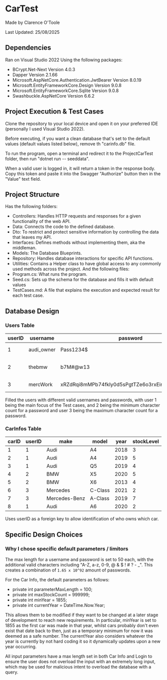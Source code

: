 # CarTest
Made by Clarence O'Toole

Last Updated: 25/08/2025

## Dependencies
Ran on Visual Studio 2022
Using the following packages:
- BCrypt.Net-Next Version 4.0.3
- Dapper Version 2.1.66
- Microsoft.AspNetCore.Authentication.JwtBearer Version 8.0.19
- Microsoft.EntityFrameworkCore.Design Version 9.0.8
- Microsoft.EntityFrameworkCore.Sqlite Version 9.0.8
- Swashbuckle.AspNetCore Version 6.6.2

## Project Execution & Test Cases
Clone the repository to your local device and open it on your preferred IDE (personally I used Visual Studio 2022).

Before executing, if you want a clean database that's set to the default values (default values listed below), remove th "carinfo.db" file.

To run the program, open a terminal and redirect it to the ProjectCarTest folder, then run "dotnet run -- seeddata".

When a valid user is logged in, it will return a token in the response body. Copy this token and paste it into the Swagger "Authorize" button then in the "Value" text field.

## Project Structure
Has the following folders:
- Controllers: Handles HTTP requests and responses for a given functionality of the web API.
- Data: Connects the code to the defined database.
- Dto: To restrict and protect sensitive information by controlling the data that leaves my API.
- Interfaces: Defines methods without implementing them, aka the middleman.
- Models: The Database Blueprints.
- Repository: Handles database interactions for specific API functions.
- Utilities: Contains a Helper class to have global access to any commonly used methods across the project.
And the following files:
- Program.cs: What runs the program.
- Seed.cs: Sets up the schema for the database and fills it with default values
- TestCases.md: A file that explains the execution and expected result for each test case.

## Database Design

### Users Table

| userID | username    | password                                           | companyName          |
| ------ | ----------- | -------------------------------------------------- | -------------------- |
| 1      | audi\_owner | Pass1234\$                                         | Audi Lovers Inc.     |
| 2      | thebmw      | b7M#@w13                                           | BMW Enthusiasts Ltd. |
| 3      | mercWork    | xRZdRqi8mMPb74fkly0d5sPgtTZe6o3rxEirw1ellIcyE5EkGd | Mercedes Fans Co.    |

Filled the users with different valid usernames and passwords, with user 1 being the main focus of the Test cases, and 2 being the minimum character count for a password and user 3 being the maximum character count for a password.


### CarInfos Table

| carID | userID | make          | model   | year | stockLevel |
| ----- | ------ | ------------- | ------- | ---- | ---------- |
| 1     | 1      | Audi          | A4      | 2018 | 3          |
| 2     | 1      | Audi          | A4      | 2019 | 5          |
| 3     | 1      | Audi          | Q5      | 2019 | 4          |
| 4     | 2      | BMW           | X5      | 2020 | 5          |
| 5     | 2      | BMW           | X6      | 2013 | 4          |
| 6     | 3      | Mercedes      | C-Class | 2021 | 2          |
| 7     | 3      | Mercedes-Benz | A-Class | 2019 | 7          |
| 8     | 1      | Audi          | A6      | 2020 | 2          |

Uses userID as a foreign key to allow identification of who owns which car.

## Specific Design Choices
### Why I chose specific default parameters / limitors
The max length for a username and password is set to 50 each, with the additional valid characters including "A-Z, a-z, 0-9, @ & $ ! # ? - _". This creates a combination of `1.65 x 10^92` amount of passwords.

For the Car Info, the default parameters as follows:
- private int parameterMaxLength = 100; 
- private int maxStockCount = 999999;
- private int minYear = 1855;
- private int currentYear = DateTime.Now.Year;

This allows them to be modified if they want to be changed at a later stage of development to reach new requirements. 
In particular, minYear is set to 1855 as the first car was made in that year, whilst cars probably don't even exist that date back to then, just as a temporary minimum for now it was deemed as a safe number.
The currentYear also considers whatever the year is currently by not hard coding it so it dynamically updates upon a new year occurring.

All input parameters have a max length set in both Car Info and Login to ensure the user does not overload the input with an extremely long input, which may be used for malicious intent to overload the database with a query.